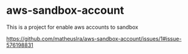 # aws-sandbox-account
This is a project for enable aws accounts to sandbox

https://github.com/matheuslra/aws-sandbox-account/issues/1#issue-576198831
